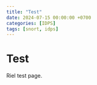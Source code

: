 ```yaml
---
title: "Test"
date: 2024-07-15 00:00:00 +0700
categories: [IDPS]
tags: [snort, idps]
---
```


# Test

Riel test page.